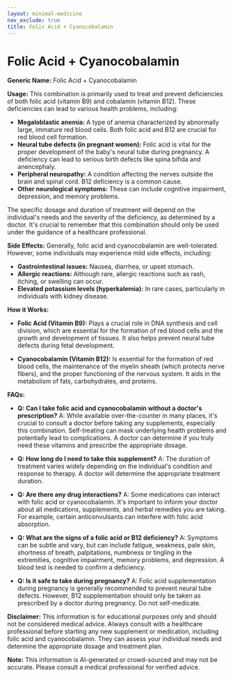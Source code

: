 ```yaml
---
layout: minimal-medicine
nav_exclude: true
title: Folic Acid + Cyanocobalamin
---
```


# Folic Acid + Cyanocobalamin

**Generic Name:** Folic Acid + Cyanocobalamin

**Usage:** This combination is primarily used to treat and prevent deficiencies of both folic acid (vitamin B9) and cobalamin (vitamin B12).  These deficiencies can lead to various health problems, including:

* **Megaloblastic anemia:** A type of anemia characterized by abnormally large, immature red blood cells.  Both folic acid and B12 are crucial for red blood cell formation.
* **Neural tube defects (in pregnant women):** Folic acid is vital for the proper development of the baby's neural tube during pregnancy.  A deficiency can lead to serious birth defects like spina bifida and anencephaly.
* **Peripheral neuropathy:**  A condition affecting the nerves outside the brain and spinal cord.  B12 deficiency is a common cause.
* **Other neurological symptoms:**  These can include cognitive impairment, depression, and memory problems.

The specific dosage and duration of treatment will depend on the individual's needs and the severity of the deficiency, as determined by a doctor.  It's crucial to remember that this combination should only be used under the guidance of a healthcare professional.

**Side Effects:**  Generally, folic acid and cyanocobalamin are well-tolerated.  However, some individuals may experience mild side effects, including:

* **Gastrointestinal issues:** Nausea, diarrhea, or upset stomach.
* **Allergic reactions:**  Although rare, allergic reactions such as rash, itching, or swelling can occur.
* **Elevated potassium levels (hyperkalemia):**  In rare cases, particularly in individuals with kidney disease.

**How it Works:**

* **Folic Acid (Vitamin B9):** Plays a crucial role in DNA synthesis and cell division, which are essential for the formation of red blood cells and the growth and development of tissues.  It also helps prevent neural tube defects during fetal development.

* **Cyanocobalamin (Vitamin B12):** Is essential for the formation of red blood cells, the maintenance of the myelin sheath (which protects nerve fibers), and the proper functioning of the nervous system.  It aids in the metabolism of fats, carbohydrates, and proteins.


**FAQs:**

* **Q: Can I take folic acid and cyanocobalamin without a doctor's prescription?**  A: While available over-the-counter in many places, it's crucial to consult a doctor before taking any supplements, especially this combination.  Self-treating can mask underlying health problems and potentially lead to complications.  A doctor can determine if you truly need these vitamins and prescribe the appropriate dosage.

* **Q: How long do I need to take this supplement?** A: The duration of treatment varies widely depending on the individual's condition and response to therapy.  A doctor will determine the appropriate treatment duration.

* **Q: Are there any drug interactions?** A:  Some medications can interact with folic acid or cyanocobalamin.  It's important to inform your doctor about all medications, supplements, and herbal remedies you are taking.  For example, certain anticonvulsants can interfere with folic acid absorption.

* **Q: What are the signs of a folic acid or B12 deficiency?** A: Symptoms can be subtle and vary, but can include fatigue, weakness, pale skin, shortness of breath, palpitations, numbness or tingling in the extremities, cognitive impairment, memory problems, and depression.  A blood test is needed to confirm a deficiency.

* **Q:  Is it safe to take during pregnancy?** A: Folic acid supplementation during pregnancy is generally recommended to prevent neural tube defects. However, B12 supplementation should only be taken as prescribed by a doctor during pregnancy.  Do not self-medicate.


**Disclaimer:** This information is for educational purposes only and should not be considered medical advice. Always consult with a healthcare professional before starting any new supplement or medication, including folic acid and cyanocobalamin.  They can assess your individual needs and determine the appropriate dosage and treatment plan.


**Note:** This information is AI-generated or crowd-sourced and may not be accurate. Please consult a medical professional for verified advice.